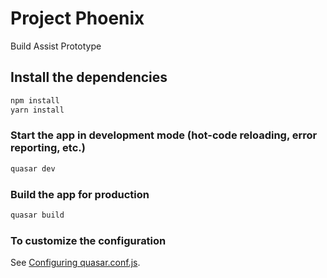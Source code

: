 # Project Phoenix

Build Assist Prototype

## Install the dependencies
```bash
npm install
yarn install
```

### Start the app in development mode (hot-code reloading, error reporting, etc.)
```bash
quasar dev
```

### Build the app for production
```bash
quasar build
```

### To customize the configuration
See [Configuring quasar.conf.js](https://quasar.dev/quasar-cli/quasar-conf-js).
